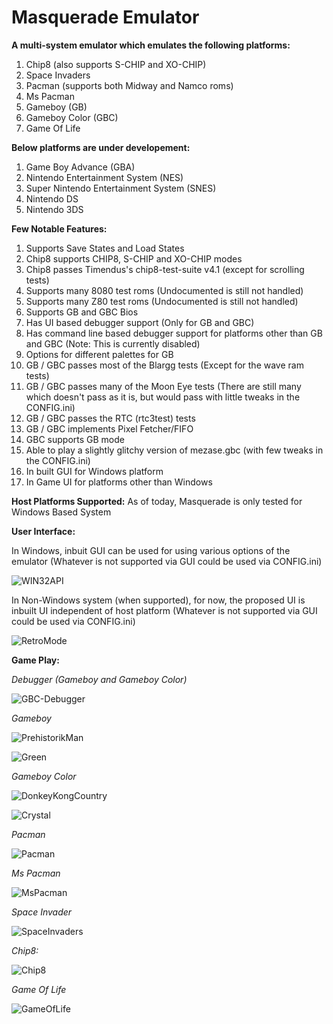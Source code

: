 # Masquerade Emulator

**A multi-system emulator which emulates the following platforms:**
1) Chip8 (also supports S-CHIP and XO-CHIP)
2) Space Invaders
3) Pacman (supports both Midway and Namco roms)
4) Ms Pacman
5) Gameboy (GB)
6) Gameboy Color (GBC)
7) Game Of Life

**Below platforms are under developement:**
1) Game Boy Advance (GBA)
2) Nintendo Entertainment System (NES)
3) Super Nintendo Entertainment System (SNES)
4) Nintendo DS
5) Nintendo 3DS

**Few Notable Features:**
1) Supports Save States and Load States
2) Chip8 supports CHIP8, S-CHIP and XO-CHIP modes
4) Chip8 passes Timendus's  chip8-test-suite v4.1 (except for scrolling tests)
5) Supports many 8080 test roms (Undocumented is still not handled)
6) Supports many Z80 test roms (Undocumented is still not handled)
7) Supports GB and GBC Bios
8) Has UI based debugger support (Only for GB and GBC)
9) Has command line based debugger support for platforms other than GB and GBC (Note: This is currently disabled)
10) Options for different palettes for GB
11) GB / GBC passes most of the Blargg tests (Except for the wave ram tests)
12) GB / GBC passes many of the Moon Eye tests (There are still many which doesn't pass as it is, but would pass with little tweaks in the CONFIG.ini)
13) GB / GBC passes the RTC (rtc3test) tests
14) GB / GBC implements Pixel Fetcher/FIFO
15) GBC supports GB mode
16) Able to play a slightly glitchy version of mezase.gbc (with few tweaks in the CONFIG.ini) 
17) In built GUI for Windows platform
18) In Game UI for platforms other than Windows

**Host Platforms Supported:**
As of today, Masquerade is only tested for Windows Based System

**User Interface:**

In Windows, inbuit GUI can be used for using various options of the emulator (Whatever is not supported via GUI could be used via CONFIG.ini)

![WIN32API](https://github.com/Kotambail-Hegde/Masquerade-Emulator/assets/29670073/33d62a3d-9daa-4bfc-b549-4e4bd42b09a3)

In Non-Windows system (when supported), for now, the proposed UI is inbuilt UI independent of host platform (Whatever is not supported via GUI could be used via CONFIG.ini)

![RetroMode](https://github.com/Kotambail-Hegde/Masquerade-Emulator/assets/29670073/6b6ae213-20ff-44ef-a7af-bd7adcc56df6)

**Game Play:**

_Debugger (Gameboy and Gameboy Color)_

![GBC-Debugger](https://github.com/Kotambail-Hegde/Masquerade-Emulator/assets/29670073/50e26ee3-abd8-432a-bbaa-0ca8891fc892)

_Gameboy_

![PrehistorikMan](https://github.com/Kotambail-Hegde/Masquerade-Emulator/assets/29670073/8819c689-b3ad-444e-bece-d43a993e05b7)

![Green](https://github.com/Kotambail-Hegde/Masquerade-Emulator/assets/29670073/519c7f6e-ebb1-4e60-b677-d860ffb0f8a1)

_Gameboy Color_

![DonkeyKongCountry](https://github.com/Kotambail-Hegde/Masquerade-Emulator/assets/29670073/3d6bfb58-ae88-4b66-b299-ef20faf67112)

![Crystal](https://github.com/Kotambail-Hegde/Masquerade-Emulator/assets/29670073/3b318907-dc70-4488-8552-729b98504603)

_Pacman_

![Pacman](https://github.com/Kotambail-Hegde/Masquerade-Emulator/assets/29670073/81b421c4-bb53-4985-ae15-90d8dd572b5a)

_Ms Pacman_

![MsPacman](https://github.com/Kotambail-Hegde/Masquerade-Emulator/assets/29670073/b55f29d8-fcfb-4d5b-b30c-fb9b8afe0e35)

_Space Invader_

![SpaceInvaders](https://github.com/Kotambail-Hegde/Masquerade-Emulator/assets/29670073/afac2f45-75e0-4a24-b087-1499360cf703)

_Chip8:_

![Chip8](https://github.com/Kotambail-Hegde/Masquerade-Emulator/assets/29670073/f162afa0-733e-4d4f-8fdf-7a907cb878e2)

_Game Of Life_

![GameOfLife](https://github.com/Kotambail-Hegde/Masquerade-Emulator/assets/29670073/44bd5adf-bbe5-4edc-a47a-eff03cc8faae)





